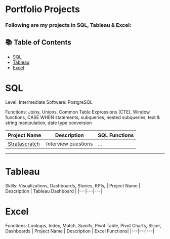 # Portfolio Projects

### Following are my projects in SQL, Tableau & Excel:

## 📚 Table of Contents
- [SQL](#sql)
- [Tableau](#tableau)
- [Excel](#excel)

# SQL

Level: Intermediate
Software: PostgreSQL

Functions: Joins, Unions, Common Table Expressions (CTE), Window functions, CASE WHEN statements, subqueries, nested subqueries, 
text & string manipulation, date type conversion

| Project Name | Description | SQL Functions |
|---|---|---|
|[Stratascratch](https://github.com/Zacky546/Portfolio/blob/main/Stratascratch)| Interview questions |...|

***

# Tableau

Skills: Visualizations, Dashboards, Stories, KPIs, 
| Project Name | Description | Tableau Dashboard |
|---|---|---|

# Excel

Functions: Lookups, Index, Match, Sumifs, Pivot Table, Pivot Charts, Slicer, Dashboards
| Project Name | Description | Excel Functions|
|---|---|---|
